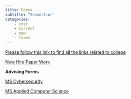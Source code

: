 ```yaml
---
title: Forms
subtitle: "Subsection"
categories:
    - cost
    - current
    - new
    - forms
---
```


<a href="https://semo.edu/international/forms.html" target="blank">Please follow this link to find all the links related to college </a>


<a href="{{site.baseurl}}/assets/NewHirePacket-International011422.pdf" target="blank">New Hire Paper Work </a>

**Advising Forms**
  
 
<a href="{{site.baseurl}}/assets/MS CY Advising Form.pdf" target="blank">MS Cybersecurity</a>
 
 
<a href="{{site.baseurl}}/assets/MSCS Advising.pdf" target="blank">MS Applied Computer Science</a>





